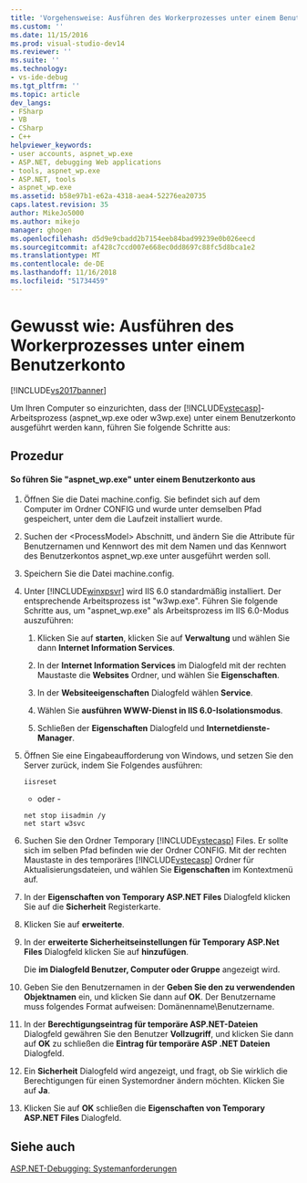 ```yaml
---
title: 'Vorgehensweise: Ausführen des Workerprozesses unter einem Benutzerkonto | Microsoft-Dokumentation'
ms.custom: ''
ms.date: 11/15/2016
ms.prod: visual-studio-dev14
ms.reviewer: ''
ms.suite: ''
ms.technology:
- vs-ide-debug
ms.tgt_pltfrm: ''
ms.topic: article
dev_langs:
- FSharp
- VB
- CSharp
- C++
helpviewer_keywords:
- user accounts, aspnet_wp.exe
- ASP.NET, debugging Web applications
- tools, aspnet_wp.exe
- ASP.NET, tools
- aspnet_wp.exe
ms.assetid: b58e97b1-e62a-4318-aea4-52276ea20735
caps.latest.revision: 35
author: MikeJo5000
ms.author: mikejo
manager: ghogen
ms.openlocfilehash: d5d9e9cbadd2b7154eeb84bad99239e0b026eecd
ms.sourcegitcommit: af428c7ccd007e668ec0dd8697c88fc5d8bca1e2
ms.translationtype: MT
ms.contentlocale: de-DE
ms.lasthandoff: 11/16/2018
ms.locfileid: "51734459"
---
```

# <a name="how-to-run-the-worker-process-under-a-user-account"></a>Gewusst wie: Ausführen des Workerprozesses unter einem Benutzerkonto
[!INCLUDE[vs2017banner](../includes/vs2017banner.md)]

Um Ihren Computer so einzurichten, dass der [!INCLUDE[vstecasp](../includes/vstecasp-md.md)]-Arbeitsprozess (aspnet_wp.exe oder w3wp.exe) unter einem Benutzerkonto ausgeführt werden kann, führen Sie folgende Schritte aus:  
  
## <a name="procedure"></a>Prozedur  
  
#### <a name="to-run-aspnetwpexe-under-a-user-account"></a>So führen Sie "aspnet_wp.exe" unter einem Benutzerkonto aus  
  
1.  Öffnen Sie die Datei machine.config. Sie befindet sich auf dem Computer im Ordner CONFIG und wurde unter demselben Pfad gespeichert, unter dem die Laufzeit installiert wurde.  
  
2.  Suchen der &lt;ProcessModel&gt; Abschnitt, und ändern Sie die Attribute für Benutzernamen und Kennwort des mit dem Namen und das Kennwort des Benutzerkontos aspnet_wp.exe unter ausgeführt werden soll.  
  
3.  Speichern Sie die Datei machine.config.  
  
4.  Unter [!INCLUDE[winxpsvr](../includes/winxpsvr-md.md)] wird IIS 6.0 standardmäßig installiert. Der entsprechende Arbeitsprozess ist "w3wp.exe". Führen Sie folgende Schritte aus, um "aspnet_wp.exe" als Arbeitsprozess im IIS 6.0-Modus auszuführen:  
  
    1.  Klicken Sie auf **starten**, klicken Sie auf **Verwaltung** und wählen Sie dann **Internet Information Services**.  
  
    2.  In der **Internet Information Services** im Dialogfeld mit der rechten Maustaste die **Websites** Ordner, und wählen Sie **Eigenschaften**.  
  
    3.  In der **Websiteeigenschaften** Dialogfeld wählen **Service**.  
  
    4.  Wählen Sie **ausführen WWW-Dienst in IIS 6.0-Isolationsmodus**.  
  
    5.  Schließen der **Eigenschaften** Dialogfeld und **Internetdienste-Manager**.  
  
5.  Öffnen Sie eine Eingabeaufforderung von Windows, und setzen Sie den Server zurück, indem Sie Folgendes ausführen:  
  
    ```  
    iisreset  
    ```  
    - oder -  
  
    ```  
    net stop iisadmin /y  
    net start w3svc  
    ```  
  
6.  Suchen Sie den Ordner Temporary [!INCLUDE[vstecasp](../includes/vstecasp-md.md)] Files. Er sollte sich im selben Pfad befinden wie der Ordner CONFIG. Mit der rechten Maustaste in des temporäres [!INCLUDE[vstecasp](../includes/vstecasp-md.md)] Ordner für Aktualisierungsdateien, und wählen Sie **Eigenschaften** im Kontextmenü auf.  
  
7.  In der **Eigenschaften von Temporary ASP.NET Files** Dialogfeld klicken Sie auf die **Sicherheit** Registerkarte.  
  
8.  Klicken Sie auf **erweiterte**.  
  
9. In der **erweiterte Sicherheitseinstellungen für Temporary ASP.Net Files** Dialogfeld klicken Sie auf **hinzufügen**.  
  
    Die **im Dialogfeld Benutzer, Computer oder Gruppe** angezeigt wird.  
  
10. Geben Sie den Benutzernamen in der **Geben Sie den zu verwendenden Objektnamen** ein, und klicken Sie dann auf **OK**. Der Benutzername muss folgendes Format aufweisen: Domänenname\Benutzername.  
  
11. In der **Berechtigungseintrag für temporäre ASP.NET-Dateien** Dialogfeld gewähren Sie den Benutzer **Vollzugriff**, und klicken Sie dann auf **OK** zu schließen die **Eintrag für temporäre ASP .NET Dateien** Dialogfeld.  
  
12. Ein **Sicherheit** Dialogfeld wird angezeigt, und fragt, ob Sie wirklich die Berechtigungen für einen Systemordner ändern möchten. Klicken Sie auf **Ja**.  
  
13. Klicken Sie auf **OK** schließen die **Eigenschaften von Temporary ASP.NET Files** Dialogfeld.  
  
## <a name="see-also"></a>Siehe auch  
[ASP.NET-Debugging: Systemanforderungen](../debugger/aspnet-debugging-system-requirements.md)  
  




